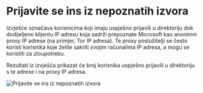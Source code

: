 <properties
    pageTitle="Prijavite se ins iz nepoznatih izvora"
    description="Izvješća koja pokazuje korisnicima koji imaju uspješno prijavili u direktoriju s anonimnim proxy IP adresa."
    services="active-directory"
    documentationCenter=""
    authors="SSalahAhmed"
    manager="femila"
    editor=""/>

<tags
    ms.service="active-directory"
    ms.workload="identity"
    ms.tgt_pltfrm="na"
    ms.devlang="na"
    ms.topic="article"
    ms.date="03/04/2016"
    ms.author="saah;kenhoff"/>

# <a name="sign-ins-from-unknown-sources"></a>Prijavite se ins iz nepoznatih izvora
Izvješće označava korisnicima koji imaju uspješno prijavili u direktoriju dok dodijeljeno klijentu IP adresu koja sadrži prepoznate Microsoft kao anonimni proxy IP adrese (na primjer, Tor IP adresa). Te proxy poslužitelji se često koristi korisnika koje želite sakriti svojim računalima IP adresa, a mogu se koristiti za zloupotrebu.

Rezultati iz izvješća prikazat će broj korisnika uspješno prijavili u direktoriju s te adrese i na proxy IP adresa.


![Prijavite se ins iz nepoznatih izvora](./media/active-directory-reporting-sign-ins-from-unknown-sources/signInsFromUnknownSources.PNG)
